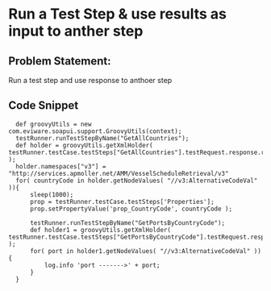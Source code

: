 # Run a Test Step & use results as input to anther step

## Problem Statement: ##
Run a test step and use response to anthoer step

## Code Snippet ##
```
  def groovyUtils = new  com.eviware.soapui.support.GroovyUtils(context);
  testRunner.runTestStepByName("GetAllCountries");
  def holder = groovyUtils.getXmlHolder( testRunner.testCase.testSteps["GetAllCountries"].testRequest.response.responseContent );
  holder.namespaces["v3"] = "http://services.apmoller.net/AMM/VesselScheduleRetrieval/v3"
  for( countryCode in holder.getNodeValues( "//v3:AlternativeCodeVal" )){
	  sleep(1000);
	  prop = testRunner.testCase.testSteps['Properties'];
	  prop.setPropertyValue('prop_CountryCode', countryCode );
	
	  testRunner.runTestStepByName("GetPortsByCountryCode");
	  def holder1 = groovyUtils.getXmlHolder( testRunner.testCase.testSteps["GetPortsByCountryCode"].testRequest.response.responseContent );
	  for( port in holder1.getNodeValues( "//v3:AlternativeCodeVal" )){
		  log.info 'port ------->' + port;
	  }
  }
```
